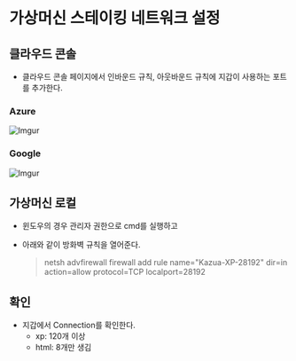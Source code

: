 # 가상머신 스테이킹 네트워크 설정

## 클라우드 콘솔

- 클라우드 콘솔 페이지에서 인바운드 규칙, 아웃바운드 규칙에 지갑이 사용하는 포트를 추가한다.

### Azure

![Imgur](https://i.imgur.com/LcndK49.png)

### Google

![Imgur](https://i.imgur.com/vH1cNWZ.png)

## 가상머신 로컬

- 윈도우의 경우 관리자 권한으로 cmd를 실행하고
- 아래와 같이 방화벽 규칙을 열어준다.

    >netsh advfirewall firewall add rule name="Kazua-XP-28192" dir=in action=allow protocol=TCP localport=28192

## 확인

- 지갑에서 Connection를 확인한다.
    - xp: 120개 이상
    - html: 8개만 생김
